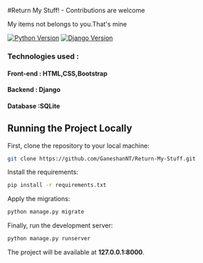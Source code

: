 #Return My Stuff! - Contributions are welcome

My items not belongs to you.That's mine


[![Python Version](https://img.shields.io/badge/python-3.7-brightgreen.svg)](https://python.org)
[![Django Version](https://img.shields.io/badge/django-2.1-brightgreen.svg)](https://djangoproject.com)


### Technologies used :

#### Front-end : HTML,CSS,Bootstrap
#### Backend : Django
#### Database :SQLite



## Running the Project Locally

First, clone the repository to your local machine:

```bash
git clone https://github.com/GaneshanNT/Return-My-Stuff.git
```

Install the requirements:

```bash
pip install -r requirements.txt
```

Apply the migrations:

```bash
python manage.py migrate
```

Finally, run the development server:

```bash
python manage.py runserver
```

The project will be available at **127.0.0.1:8000**.
